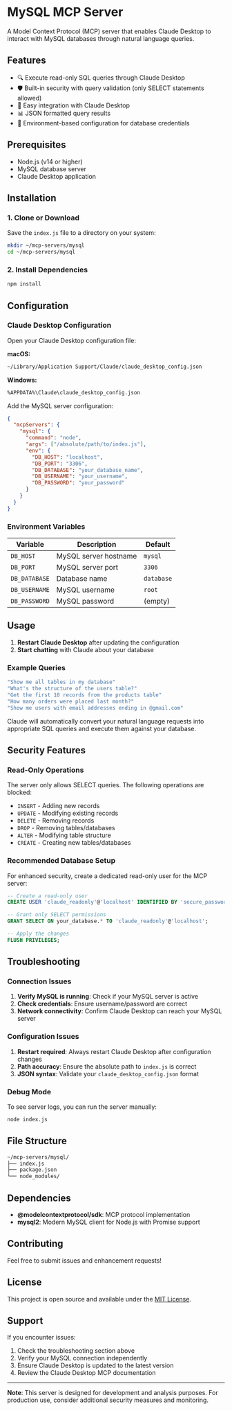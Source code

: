 # MySQL MCP Server

A Model Context Protocol (MCP) server that enables Claude Desktop to interact with MySQL databases through natural language queries.

## Features

- 🔍 Execute read-only SQL queries through Claude Desktop
- 🛡️ Built-in security with query validation (only SELECT statements allowed)
- 🔌 Easy integration with Claude Desktop
- 📊 JSON formatted query results
- 🔐 Environment-based configuration for database credentials

## Prerequisites

- Node.js (v14 or higher)
- MySQL database server
- Claude Desktop application

## Installation

### 1. Clone or Download

Save the `index.js` file to a directory on your system:

```bash
mkdir ~/mcp-servers/mysql
cd ~/mcp-servers/mysql
```

### 2. Install Dependencies

```bash
npm install
```

## Configuration

### Claude Desktop Configuration

Open your Claude Desktop configuration file:

**macOS:**

```bash
~/Library/Application Support/Claude/claude_desktop_config.json
```

**Windows:**

```bash
%APPDATA%\Claude\claude_desktop_config.json
```

Add the MySQL server configuration:

```json
{
  "mcpServers": {
    "mysql": {
      "command": "node",
      "args": ["/absolute/path/to/index.js"],
      "env": {
        "DB_HOST": "localhost",
        "DB_PORT": "3306",
        "DB_DATABASE": "your_database_name",
        "DB_USERNAME": "your_username",
        "DB_PASSWORD": "your_password"
      }
    }
  }
}
```

### Environment Variables

| Variable | Description | Default |
|----------|-------------|---------|
| `DB_HOST` | MySQL server hostname | `mysql` |
| `DB_PORT` | MySQL server port | `3306` |
| `DB_DATABASE` | Database name | `database` |
| `DB_USERNAME` | MySQL username | `root` |
| `DB_PASSWORD` | MySQL password | (empty) |

## Usage

1. **Restart Claude Desktop** after updating the configuration
2. **Start chatting** with Claude about your database

### Example Queries

```bash
"Show me all tables in my database"
"What's the structure of the users table?"
"Get the first 10 records from the products table"
"How many orders were placed last month?"
"Show me users with email addresses ending in @gmail.com"
```

Claude will automatically convert your natural language requests into appropriate SQL queries and execute them against your database.

## Security Features

### Read-Only Operations

The server only allows SELECT queries. The following operations are blocked:

- `INSERT` - Adding new records
- `UPDATE` - Modifying existing records  
- `DELETE` - Removing records
- `DROP` - Removing tables/databases
- `ALTER` - Modifying table structure
- `CREATE` - Creating new tables/databases

### Recommended Database Setup

For enhanced security, create a dedicated read-only user for the MCP server:

```sql
-- Create a read-only user
CREATE USER 'claude_readonly'@'localhost' IDENTIFIED BY 'secure_password';

-- Grant only SELECT permissions
GRANT SELECT ON your_database.* TO 'claude_readonly'@'localhost';

-- Apply the changes
FLUSH PRIVILEGES;
```

## Troubleshooting

### Connection Issues

1. **Verify MySQL is running**: Check if your MySQL server is active
2. **Check credentials**: Ensure username/password are correct
3. **Network connectivity**: Confirm Claude Desktop can reach your MySQL server

### Configuration Issues

1. **Restart required**: Always restart Claude Desktop after configuration changes
2. **Path accuracy**: Ensure the absolute path to `index.js` is correct
3. **JSON syntax**: Validate your `claude_desktop_config.json` format

### Debug Mode

To see server logs, you can run the server manually:

```bash
node index.js
```

## File Structure

```bash
~/mcp-servers/mysql/
├── index.js
├── package.json
└── node_modules/
```

## Dependencies

- **@modelcontextprotocol/sdk**: MCP protocol implementation
- **mysql2**: Modern MySQL client for Node.js with Promise support

## Contributing

Feel free to submit issues and enhancement requests!

## License

This project is open source and available under the [MIT License](LICENSE).

## Support

If you encounter issues:

1. Check the troubleshooting section above
2. Verify your MySQL connection independently
3. Ensure Claude Desktop is updated to the latest version
4. Review the Claude Desktop MCP documentation

---

**Note**: This server is designed for development and analysis purposes. For production use, consider additional security measures and monitoring.
